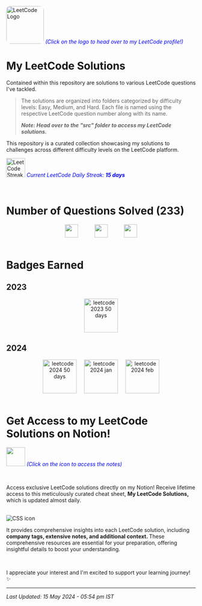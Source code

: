[<img src="https://upload.wikimedia.org/wikipedia/commons/1/19/LeetCode_logo_black.png" width="100" height="100" alt="LeetCode Logo" style="border-radius: 10px;" target="_main">](https://leetcode.com/harshilsharma2020/) <span style="color:blue"><em>(Click on the logo to head over to my LeetCode profile!)</em></span>

# My LeetCode Solutions

Contained within this repository are solutions to various LeetCode questions I've tackled. 
> The solutions are organized into folders categorized by difficulty levels: Easy, Medium, and Hard. Each file is named using the respective LeetCode question number along with its name.
> <p><em><strong>Note: Head over to the "src" folder to access my LeetCode solutions.</strong></em></p>

This repository is a curated collection showcasing my solutions to challenges across different difficulty levels on the LeetCode platform.

[<img src="https://leetcode.com/static/images/coin.gif" height="50px" alt="LeetCode Streak Coin" target="_main">](#) <span style="color:blue"><em>Current LeetCode Daily Streak: <strong>15 days</strong></em></span>





<br>

# Number of Questions Solved (233)

<!--
- ![Easy Questions Solved](https://img.shields.io/badge/Easy-100-green)
- ![Medium Questions Solved](https://img.shields.io/badge/Medium-112-orange)
- ![Hard Questions Solved](https://img.shields.io/badge/Hard-21-red)
 -->


<div style="text-align: center;">
  <div style="display: flex; justify-content: center;">
    <img src="https://camo.githubusercontent.com/96bf969834c1b15b59947ad0d45fa7371370be849e4c52f8a21b04b611beb46d/68747470733a2f2f696d672e736869656c64732e696f2f62616467652f456173792d3130302d677265656e" alt="" height="35px" title="" style="margin-right: 20px;">
    &nbsp;&nbsp;&nbsp;&nbsp;&nbsp;&nbsp;
    <img src="https://camo.githubusercontent.com/dcb7efef79cf09c102b4097ffb8a5cbc8df8aa8c275911eba7d6f8dad2757f08/68747470733a2f2f696d672e736869656c64732e696f2f62616467652f4d656469756d2d3131322d6f72616e6765" alt="" height="35px" title="" style="margin-right: 20px;">
    &nbsp;&nbsp;&nbsp;&nbsp;&nbsp;&nbsp;
    <img src="https://camo.githubusercontent.com/2516e2c7e29ff79b40f9fbbcde2fd53e087158419d77c5e8376a6fc68690e151/68747470733a2f2f696d672e736869656c64732e696f2f62616467652f486172642d32312d726564" alt="" height="35px" title="">
  </div>
</div>

<br>


# Badges Earned

## 2023
<div style="text-align: center;">
  <div style="display: flex; justify-content: center; gap: 20px;">
    <img src="https://assets.leetcode.com/static_assets/marketing/2023-50.gif" alt="leetcode 2023 50 days" height="90px" title="LeetCode 50 Days Badge 2023">
  </div>
</div>

## 2024

<div style="text-align: center;">
  <div style="display: flex; justify-content: center; gap: 20px;">
    <img src="https://assets.leetcode.com/static_assets/marketing/2024-50.gif" alt="leetcode 2024 50 days" height="90px" title="LeetCode 50 Days Badge 2024">
    <img src="https://leetcode.com/static/images/badges/2024/gif/2024-01.gif" alt="leetcode 2024 jan" height="90px" title="LeetCode January Badge 2024">
    <img src="https://assets.leetcode.com/static_assets/public/images/badges/2024/gif/2024-02.gif" alt="leetcode 2024 feb" height="90px" title="LeetCode February Badge 2024">
  </div>
</div>

<br>



# Get Access to my LeetCode Solutions on Notion!

[<img src="https://upload.wikimedia.org/wikipedia/commons/4/45/Notion_app_logo.png" width="50" height="50">](https://forms.gle/Am4LHigcuPJzcCPg8) <span style="color:blue">_(Click on the icon to access the notes)_</span>

<br>

Access exclusive LeetCode solutions directly on my Notion! Receive lifetime access to this meticulously curated cheat sheet, <strong> My LeetCode Solutions, </strong> which is updated almost daily.

<br>

<img src="https://i.ibb.co/VMwmMMX/2.png" alt="CSS icon" title="image">

<br>

It provides comprehensive insights into each LeetCode solution, including <strong> company tags, extensive notes, and additional context. </strong> These comprehensive resources are essential for your preparation, offering insightful details to boost your understanding.

<br>

I appreciate your interest and I'm excited to support your learning journey! ✨


---

<em>Last Updated: 15 May 2024 - 05:54 pm IST</em>


